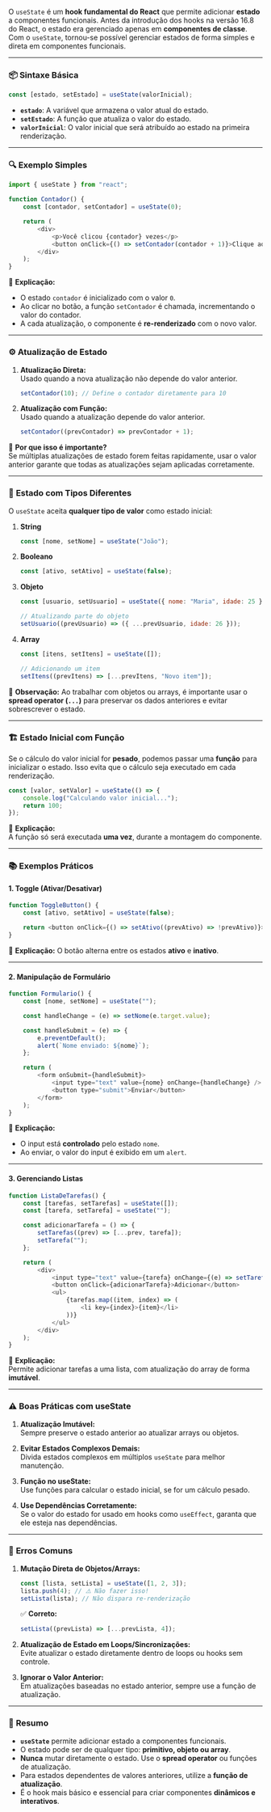 O `useState` é um **hook fundamental do React** que permite adicionar **estado** a componentes funcionais. Antes da introdução dos hooks na versão 16.8 do React, o estado era gerenciado apenas em **componentes de classe**. Com o `useState`, tornou-se possível gerenciar estados de forma simples e direta em componentes funcionais.

---

### 📦 **Sintaxe Básica**

```javascript
const [estado, setEstado] = useState(valorInicial);
```

-   **`estado`**: A variável que armazena o valor atual do estado.
-   **`setEstado`**: A função que atualiza o valor do estado.
-   **`valorInicial`**: O valor inicial que será atribuído ao estado na primeira renderização.

---

### 🔍 **Exemplo Simples**

```javascript
import { useState } from "react";

function Contador() {
	const [contador, setContador] = useState(0);

	return (
		<div>
			<p>Você clicou {contador} vezes</p>
			<button onClick={() => setContador(contador + 1)}>Clique aqui</button>
		</div>
	);
}
```

📌 **Explicação:**

-   O estado `contador` é inicializado com o valor `0`.
-   Ao clicar no botão, a função `setContador` é chamada, incrementando o valor do contador.
-   A cada atualização, o componente é **re-renderizado** com o novo valor.

---

### ⚙️ **Atualização de Estado**

1. **Atualização Direta:**  
   Usado quando a nova atualização não depende do valor anterior.

    ```javascript
    setContador(10); // Define o contador diretamente para 10
    ```

2. **Atualização com Função:**  
   Usado quando a atualização depende do valor anterior.

    ```javascript
    setContador((prevContador) => prevContador + 1);
    ```

📌 **Por que isso é importante?**  
Se múltiplas atualizações de estado forem feitas rapidamente, usar o valor anterior garante que todas as atualizações sejam aplicadas corretamente.

---

### 🔄 **Estado com Tipos Diferentes**

O `useState` aceita **qualquer tipo de valor** como estado inicial:

1. **String**

    ```javascript
    const [nome, setNome] = useState("João");
    ```

2. **Booleano**

    ```javascript
    const [ativo, setAtivo] = useState(false);
    ```

3. **Objeto**

    ```javascript
    const [usuario, setUsuario] = useState({ nome: "Maria", idade: 25 });

    // Atualizando parte do objeto
    setUsuario((prevUsuario) => ({ ...prevUsuario, idade: 26 }));
    ```

4. **Array**

    ```javascript
    const [itens, setItens] = useState([]);

    // Adicionando um item
    setItens((prevItens) => [...prevItens, "Novo item"]);
    ```

📌 **Observação:** Ao trabalhar com objetos ou arrays, é importante usar o **spread operator (`...`)** para preservar os dados anteriores e evitar sobrescrever o estado.

---

### 🏗️ **Estado Inicial com Função**

Se o cálculo do valor inicial for **pesado**, podemos passar uma **função** para inicializar o estado. Isso evita que o cálculo seja executado em cada renderização.

```javascript
const [valor, setValor] = useState(() => {
	console.log("Calculando valor inicial...");
	return 100;
});
```

📌 **Explicação:**  
A função só será executada **uma vez**, durante a montagem do componente.

---

### 📚 **Exemplos Práticos**

#### 1. **Toggle (Ativar/Desativar)**

```javascript
function ToggleButton() {
	const [ativo, setAtivo] = useState(false);

	return <button onClick={() => setAtivo((prevAtivo) => !prevAtivo)}>{ativo ? "Desativar" : "Ativar"}</button>;
}
```

📌 **Explicação:** O botão alterna entre os estados **ativo** e **inativo**.

---

#### 2. **Manipulação de Formulário**

```javascript
function Formulario() {
	const [nome, setNome] = useState("");

	const handleChange = (e) => setNome(e.target.value);

	const handleSubmit = (e) => {
		e.preventDefault();
		alert(`Nome enviado: ${nome}`);
	};

	return (
		<form onSubmit={handleSubmit}>
			<input type="text" value={nome} onChange={handleChange} />
			<button type="submit">Enviar</button>
		</form>
	);
}
```

📌 **Explicação:**

-   O input está **controlado** pelo estado `nome`.
-   Ao enviar, o valor do input é exibido em um `alert`.

---

#### 3. **Gerenciando Listas**

```javascript
function ListaDeTarefas() {
	const [tarefas, setTarefas] = useState([]);
	const [tarefa, setTarefa] = useState("");

	const adicionarTarefa = () => {
		setTarefas((prev) => [...prev, tarefa]);
		setTarefa("");
	};

	return (
		<div>
			<input type="text" value={tarefa} onChange={(e) => setTarefa(e.target.value)} />
			<button onClick={adicionarTarefa}>Adicionar</button>
			<ul>
				{tarefas.map((item, index) => (
					<li key={index}>{item}</li>
				))}
			</ul>
		</div>
	);
}
```

📌 **Explicação:**  
Permite adicionar tarefas a uma lista, com atualização do array de forma **imutável**.

---

### ⚠️ **Boas Práticas com useState**

1. **Atualização Imutável:**  
   Sempre preserve o estado anterior ao atualizar arrays ou objetos.

2. **Evitar Estados Complexos Demais:**  
   Divida estados complexos em múltiplos `useState` para melhor manutenção.

3. **Função no useState:**  
   Use funções para calcular o estado inicial, se for um cálculo pesado.

4. **Use Dependências Corretamente:**  
   Se o valor do estado for usado em hooks como `useEffect`, garanta que ele esteja nas dependências.

---

### 🚨 **Erros Comuns**

1. **Mutação Direta de Objetos/Arrays:**

    ```javascript
    const [lista, setLista] = useState([1, 2, 3]);
    lista.push(4); // ⚠️ Não fazer isso!
    setLista(lista); // Não dispara re-renderização
    ```

    ✅ **Correto:**

    ```javascript
    setLista((prevLista) => [...prevLista, 4]);
    ```

2. **Atualização de Estado em Loops/Sincronizações:**  
   Evite atualizar o estado diretamente dentro de loops ou hooks sem controle.

3. **Ignorar o Valor Anterior:**  
   Em atualizações baseadas no estado anterior, sempre use a função de atualização.

---

### 📝 **Resumo**

-   **`useState`** permite adicionar estado a componentes funcionais.
-   O estado pode ser de qualquer tipo: **primitivo, objeto ou array**.
-   **Nunca** mutar diretamente o estado. Use o **spread operator** ou funções de atualização.
-   Para estados dependentes de valores anteriores, utilize a **função de atualização**.
-   É o hook mais básico e essencial para criar componentes **dinâmicos e interativos**.
